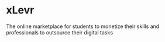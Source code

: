 # xLevr
The online marketplace for students to monetize their skills and professionals to outsource their digital tasks
